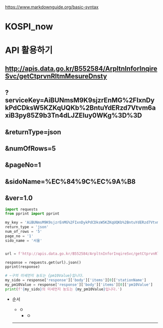 https://www.markdownguide.org/basic-syntax

# KOSPI_now



# API 활용하기

## http://apis.data.go.kr/B552584/ArpltnInforInqireSvc/getCtprvnRltmMesureDnsty

## ?serviceKey=AiBUNmsM9K9sjzrEnMG%2FIxnDykPdCDksW5KZKqUQKb%2BntuYdERzd7Vtvm6axiB3py85Z9b3Tn4dLJZEluy0WKg%3D%3D

## &returnType=json

## &numOfRows=5

## &pageNo=1

## &sidoName=%EC%84%9C%EC%9A%B8

## &ver=1.0



```python
import requests
from pprint import pprint

my_key = 'AiBUNmsM9K9sjzrEnMG%2FIxnDykPdCDksW5KZKqUQKb%2BntuYdERzd7Vtvm6axiB3py85Z9b3Tn4dLJZEluy0WKg%3D%3D'
return_type = 'json'
num_of_rows = '5'
page_no = '1'
sido_name = '서울'


url = f'http://apis.data.go.kr/B552584/ArpltnInforInqireSvc/getCtprvnRltmMesureDnsty?serviceKey={my_key}&returnType={return_type}&numOfRows={num_of_rows}&pageNo={page_no}&sidoName={sido_name}&ver=1.0'

response = requests.get(url).json()
pprint(response)

# ~구의 미세먼지 농도는 {pm10Value}입니다.
my_sido = response['response']['body']['items'][0]['stationName']
my_pm10Value = response['response']['body']['items'][0]['pm10Value']
print(f'{my_sido}의 미세먼지 농도는 {my_pm10Value}입니다.')
```

- 순서

  - ㅇ	
    - ㅇ

  ----

  